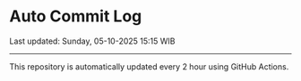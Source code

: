 # Auto Commit Log

Last updated: Sunday, 05-10-2025 15:15 WIB

---

This repository is automatically updated every 2 hour using GitHub Actions.
